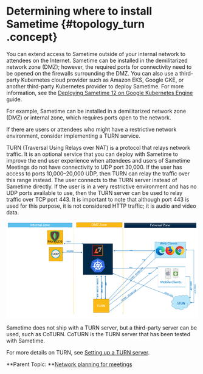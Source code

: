# Determining where to install Sametime {#topology_turn .concept}

You can extend access to Sametime outside of your internal network to attendees on the Internet. Sametime can be installed in the demilitarized network zone \(DMZ\); however, the required ports for connectivity need to be opened on the firewalls surrounding the DMZ. You can also use a third-party Kubernetes cloud provider such as Amazon EKS, Google GKE, or another third-party Kubernetes provider to deploy Sametime. For more information, see the [Deploying Sametime 12 on Google Kubernetes Engine](https://support.hcltechsw.com/csm?id=kb_article&sysparm_article=KB0099614) guide.

For example, Sametime can be installed in a demilitarized network zone \(DMZ\) or internal zone, which requires ports open to the network.

If there are users or attendees who might have a restrictive network environment, consider implementing a TURN service.

TURN \(Traversal Using Relays over NAT\) is a protocol that relays network traffic. It is an optional service that you can deploy with Sametime to improve the end user experience when attendees and users of Sametime Meetings do not have connectivity to UDP port 30,000. If the user has access to ports 10,000–20,000 UDP, then TURN can relay the traffic over this range instead. The user connects to the TURN server instead of Sametime directly. If the user is in a very restrictive environment and has no UDP ports available to use, then the TURN server can be used to relay traffic over TCP port 443. It is important to note that although port 443 is used for this purpose, it is not considered HTTP traffic; it is audio and video data.

![](Images/plan_sametime_turn.png)

Sametime does not ship with a TURN server, but a third-party server can be used, such as CoTURN. CoTURN is the TURN server that has been tested with Sametime.

For more details on TURN, see [Setting up a TURN server](turnserver_intro.md).

**Parent Topic: **[Network planning for meetings](network_planning.md)

